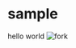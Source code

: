 # sample
hello world
![fork](https://user-images.githubusercontent.com/24481186/53962225-85b49f80-4110-11e9-81fa-29c332ba425d.png)
